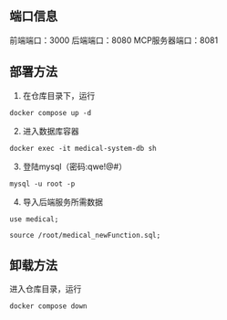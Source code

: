 ## 端口信息
前端端口：3000
后端端口：8080
MCP服务器端口：8081

## 部署方法
1. 在仓库目录下，运行
```
docker compose up -d
```
2. 进入数据库容器
```
docker exec -it medical-system-db sh
```
3. 登陆mysql（密码:qwe!@#）
```
mysql -u root -p
```
4. 导入后端服务所需数据
```
use medical;
```
```
source /root/medical_newFunction.sql;
```

## 卸载方法
进入仓库目录，运行
```
docker compose down
```
